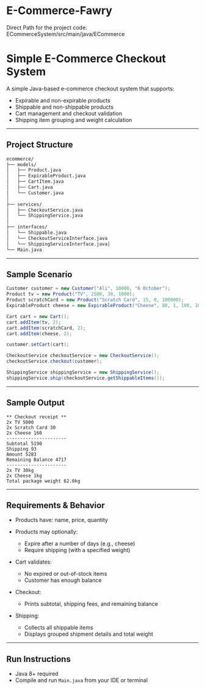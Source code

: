 # E-Commerce-Fawry
Direct Path for the project code: ECommerceSystem/src/main/java/ECommerce

# Simple E-Commerce Checkout System

A simple Java-based e-commerce checkout system that supports:

- Expirable and non-expirable products
- Shippable and non-shippable products
- Cart management and checkout validation
- Shipping item grouping and weight calculation

---

##  Project Structure

```markdown
ecommerce/
├── models/
│   ├── Product.java
│   ├── ExpirableProduct.java
│   ├── CartItem.java
│   ├── Cart.java
│   └── Customer.java
│
├── services/
│   ├── CheckoutService.java
│   └── ShippingService.java
│
├── interfaces/
│   └── Shippable.java
│   └── CheckoutServiceInterface.java
│   └── ShippingServiceInterface.java│
└── Main.java
````

---

## Sample Scenario

```java
Customer customer = new Customer("Ali", 10000, "6 October");
Product tv = new Product("TV", 2500, 30, 1000);
Product scratchCard = new Product("Scratch Card", 15, 0, 100000);
ExpirableProduct cheese = new ExpirableProduct("Cheese", 80, 1, 100, 10);

Cart cart = new Cart();
cart.addItem(tv, 2);
cart.addItem(scratchCard, 2);
cart.addItem(cheese, 2);

customer.setCart(cart);

CheckoutService checkoutService = new CheckoutService();
checkoutService.checkout(customer);

ShippingService shippingService = new ShippingService();
shippingService.ship(checkoutService.getShippableItems());
````

---

## Sample Output

```
** Checkout receipt **
2x TV 5000
2x Scratch Card 30
2x Cheese 160
----------------------
Subtotal 5190
Shipping 93
Amount 5283
Remaining Balance 4717
----------------------
2x TV 30kg
2x Cheese 1kg
Total package weight 62.0kg
```

---

## Requirements & Behavior

* Products have: name, price, quantity
* Products may optionally:

  * Expire after a number of days (e.g., cheese)
  * Require shipping (with a specified weight)
* Cart validates:

  * No expired or out-of-stock items
  * Customer has enough balance
* Checkout:

  * Prints subtotal, shipping fees, and remaining balance
* Shipping:

  * Collects all shippable items
  * Displays grouped shipment details and total weight

---

## Run Instructions

* Java 8+ required
* Compile and run `Main.java` from your IDE or terminal

